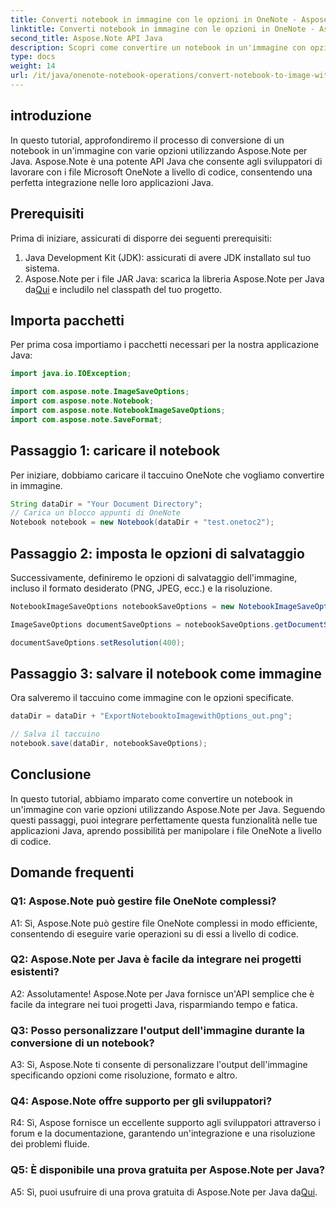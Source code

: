 ```yaml
---
title: Converti notebook in immagine con le opzioni in OneNote - Aspose.Note
linktitle: Converti notebook in immagine con le opzioni in OneNote - Aspose.Note
second_title: Aspose.Note API Java
description: Scopri come convertire un notebook in un'immagine con opzioni utilizzando Aspose.Note per Java. Segui il nostro tutorial passo passo per una perfetta integrazione nelle tue applicazioni Java.
type: docs
weight: 14
url: /it/java/onenote-notebook-operations/convert-notebook-to-image-with-options/
---
```

## introduzione

In questo tutorial, approfondiremo il processo di conversione di un notebook in un'immagine con varie opzioni utilizzando Aspose.Note per Java. Aspose.Note è una potente API Java che consente agli sviluppatori di lavorare con i file Microsoft OneNote a livello di codice, consentendo una perfetta integrazione nelle loro applicazioni Java.

## Prerequisiti

Prima di iniziare, assicurati di disporre dei seguenti prerequisiti:

1. Java Development Kit (JDK): assicurati di avere JDK installato sul tuo sistema.
2. Aspose.Note per i file JAR Java: scarica la libreria Aspose.Note per Java da[Qui](https://releases.aspose.com/note/java/) e includilo nel classpath del tuo progetto.

## Importa pacchetti

Per prima cosa importiamo i pacchetti necessari per la nostra applicazione Java:

```java
import java.io.IOException;

import com.aspose.note.ImageSaveOptions;
import com.aspose.note.Notebook;
import com.aspose.note.NotebookImageSaveOptions;
import com.aspose.note.SaveFormat;
```

## Passaggio 1: caricare il notebook

Per iniziare, dobbiamo caricare il taccuino OneNote che vogliamo convertire in immagine.

```java
String dataDir = "Your Document Directory";
// Carica un blocco appunti di OneNote
Notebook notebook = new Notebook(dataDir + "test.onetoc2");
```

## Passaggio 2: imposta le opzioni di salvataggio

Successivamente, definiremo le opzioni di salvataggio dell'immagine, incluso il formato desiderato (PNG, JPEG, ecc.) e la risoluzione.

```java
NotebookImageSaveOptions notebookSaveOptions = new NotebookImageSaveOptions(SaveFormat.Png);

ImageSaveOptions documentSaveOptions = notebookSaveOptions.getDocumentSaveOptions();

documentSaveOptions.setResolution(400);
```

## Passaggio 3: salvare il notebook come immagine

Ora salveremo il taccuino come immagine con le opzioni specificate.

```java
dataDir = dataDir + "ExportNotebooktoImagewithOptions_out.png";

// Salva il taccuino
notebook.save(dataDir, notebookSaveOptions);
```

## Conclusione

In questo tutorial, abbiamo imparato come convertire un notebook in un'immagine con varie opzioni utilizzando Aspose.Note per Java. Seguendo questi passaggi, puoi integrare perfettamente questa funzionalità nelle tue applicazioni Java, aprendo possibilità per manipolare i file OneNote a livello di codice.

## Domande frequenti

### Q1: Aspose.Note può gestire file OneNote complessi?

A1: Sì, Aspose.Note può gestire file OneNote complessi in modo efficiente, consentendo di eseguire varie operazioni su di essi a livello di codice.

### Q2: Aspose.Note per Java è facile da integrare nei progetti esistenti?

A2: Assolutamente! Aspose.Note per Java fornisce un'API semplice che è facile da integrare nei tuoi progetti Java, risparmiando tempo e fatica.

### Q3: Posso personalizzare l'output dell'immagine durante la conversione di un notebook?

A3: Sì, Aspose.Note ti consente di personalizzare l'output dell'immagine specificando opzioni come risoluzione, formato e altro.

### Q4: Aspose.Note offre supporto per gli sviluppatori?

R4: Sì, Aspose fornisce un eccellente supporto agli sviluppatori attraverso i forum e la documentazione, garantendo un'integrazione e una risoluzione dei problemi fluide.

### Q5: È disponibile una prova gratuita per Aspose.Note per Java?

 A5: Sì, puoi usufruire di una prova gratuita di Aspose.Note per Java da[Qui](https://releases.aspose.com/).